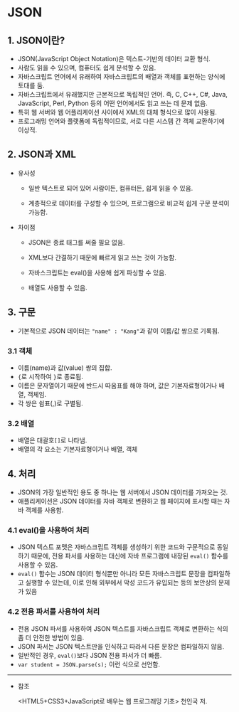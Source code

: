 # JSON

## 1. JSON이란?

- JSON(JavaScript Object Notation)은 텍스트-기반의 데이터 교환 형식.
- 사람도 읽을 수 있으며, 컴퓨터도 쉽게 분석할 수 있음.
- 자바스크립트 언어에서 유래하여 자바스크립트의 배열과 객체를 표현하는 양식에 토대를 둠.
- 자바스크립트에서 유래했지만 근본적으로 독립적인 언어. 즉, C, C++, C#, Java, JavaScript, Perl, Python 등의 어떤 언어에서도 읽고 쓰는 데 문제 없음.
- 특히 웹 서버와 웹 어플리케이션 사이에서 XML의 대체 형식으로 많이 사용됨.
- 프로그래밍 언어와 플랫폼에 독립적이므로, 서로 다른 시스템 간 객체 교환하기에 이상적.

## 2. JSON과 XML

- 유사성

  - 일반 텍스트로 되어 있어 사람이든, 컴퓨터든, 쉽게 읽을 수 있음.

  - 계층적으로 데이터를 구성할 수 있으며, 프로그램으로 비교적 쉽게 구문 분석이 가능함.

- 차이점

  - JSON은 종료 태그를 써줄 필요 없음.

  - XML보다 간결하기 때문에 빠르게 읽고 쓰는 것이 가능함.

  - 자바스크립트는 eval()을 사용해 쉽게 파싱할 수 있음.

  - 배열도 사용할 수 있음.

## 3. 구문

- 기본적으로 JSON 데이터는 `"name" : "Kang"`과 같이 이름/값 쌍으로 기록됨.

### 3.1 객체

- 이름(name)과 값(value) 쌍의 집합.
- `{`로 시작하여 `}`로 종료됨.
- 이름은 문자열이기 때문에 반드시 따옴표를 해야 하며, 값은 기본자료형이거나 배열, 객체임.
- 각 쌍은 쉼표(,)로 구별됨.

### 3.2 배열

- 배열은 대괄호`[]`로 나타냄.
- 배열의 각 요소는 기본자료형이거나 배열, 객체

## 4. 처리

- JSON의 가장 일반적인 용도 중 하나는 웹 서버에서 JSON 데이터를 가져오는 것.
- 애플리케이션은 JSON 데이터를 자바 객체로 변환하고 웹 페이지에 표시할 때는 자바 객체를 사용함.

### 4.1 eval()을 사용하여 처리

- JSON 텍스트 포맷은 자바스크립트 객체를 생성하기 위한 코드와 구문적으로 동일하기 때문에, 전용 파서를 사용하는 대신에 자바 프로그램에 내장된 `eval()` 함수를 사용할 수 있음.
- `eval()` 함수는 JSON 데이터 형식뿐만 아니라 모든 자바스크립트 문장을 컴파일하고 실행할 수 있는데, 이로 인해 외부에서 악성 코드가 유입되는 등의 보안상의 문제가 있음

### 4.2 전용 파서를 사용하여 처리

- 전용 JSON 파서를 사용하여 JSON 텍스트를 자바스크립트 객체로 변환하는 식의 좀 더 안전한 방법이 있음.
- JSON 파서는 JSON 텍스트만을 인식하고 따라서 다른 문장은 컴파일하지 않음.
- 일반적인 경우, `eval()`보다 JSON 전용 파서가 더 빠름.
- `var student = JSON.parse(s);` 이런 식으로 선언함.

---

- 참조

  <HTML5+CSS3+JavaScript로 배우는 웹 프로그래밍 기초> 천인국 저.

